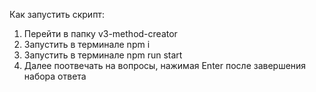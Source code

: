 Как запустить скрипт:

1. Перейти в папку v3-method-creator
2. Запустить в терминале npm i
3. Запустить в терминале npm run start
4. Далее поотвечать на вопросы, нажимая Enter после завершения набора ответа 
